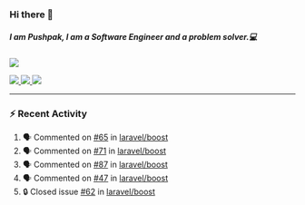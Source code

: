 ### Hi there 👋

##### I am Pushpak, I am a Software Engineer and a problem solver.💻

<a href='https://twitter.com/pushpak1300'><a href="https://pushpak1300.me/" target="_blank">
  <img src="https://img.shields.io/badge/website-%23E34F26.svg?&style=for-the-badge" />
</a> 
 
 <a href="https://twitter.com/pushpak1300" target="_blank">
  <img src="https://img.shields.io/badge/twitter-%231DA1F2.svg?&style=for-the-badge&logo=twitter&logoColor=white" />
</a> 

<a href="https://www.linkedin.com/in/pushpak-c-286b17b1/" target="_blank">
  <img src="https://img.shields.io/badge/linkedin-%230077B5.svg?&style=for-the-badge&logo=linkedin&logoColor=white" />
</a> 

<a href="https://dev.to/pushpak1300/" target="_blank">
  <img src="http://img.shields.io/badge/dev.to-gray?style=for-the-badge&logo=dev.to&?logoColor=white?logoWidth=100?label=" />
</a> 


</p>

---

### ⚡ Recent Activity

<!--START_SECTION:activity-->
1. 🗣 Commented on [#65](https://github.com/laravel/boost/pull/65#issuecomment-3186836358) in [laravel/boost](https://github.com/laravel/boost)
2. 🗣 Commented on [#71](https://github.com/laravel/boost/issues/71#issuecomment-3186814438) in [laravel/boost](https://github.com/laravel/boost)
3. 🗣 Commented on [#87](https://github.com/laravel/boost/issues/87#issuecomment-3186791472) in [laravel/boost](https://github.com/laravel/boost)
4. 🗣 Commented on [#47](https://github.com/laravel/boost/issues/47#issuecomment-3184877658) in [laravel/boost](https://github.com/laravel/boost)
5. 🔒 Closed issue [#62](https://github.com/laravel/boost/issues/62) in [laravel/boost](https://github.com/laravel/boost)
<!--END_SECTION:activity-->
